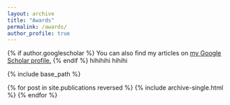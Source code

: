 ```yaml
---
layout: archive
title: "Awards"
permalink: /awards/
author_profile: true
---
```


{% if author.googlescholar %}
  You can also find my articles on <u><a href="{{author.googlescholar}}">my Google Scholar profile</a>.</u>
{% endif %}
hihihihi hihihi

{% include base_path %}

{% for post in site.publications reversed %}
  {% include archive-single.html %}
{% endfor %}



